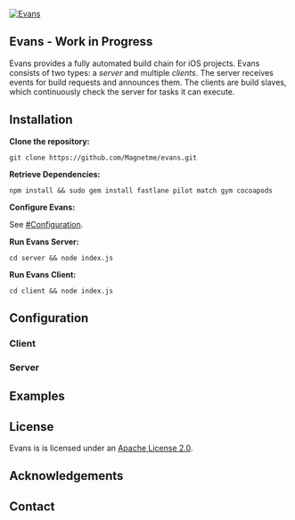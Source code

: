 [![Evans](http://i.imgur.com/EIBoAXM.jpg)](https://labs.magnet.me/)
## Evans - Work in Progress
Evans provides a fully automated build chain for iOS projects.
Evans consists of two types: a *server* and multiple *clients*.
The server receives events for build requests and announces them.
The clients are build slaves, which continuously check the server for tasks it can execute.

## Installation
**Clone the repository:**
```
git clone https://github.com/Magnetme/evans.git
```
**Retrieve Dependencies:**
```
npm install && sudo gem install fastlane pilot match gym cocoapods
```
**Configure Evans:**

See [#Configuration](#configuration).

**Run Evans Server:**
```
cd server && node index.js
```
**Run Evans Client:**
```
cd client && node index.js
```
## Configuration

### Client

### Server

## Examples

## License
Evans is is licensed under an [Apache License 2.0](http://www.apache.org/licenses/LICENSE-2.0).

## Acknowledgements

## Contact

